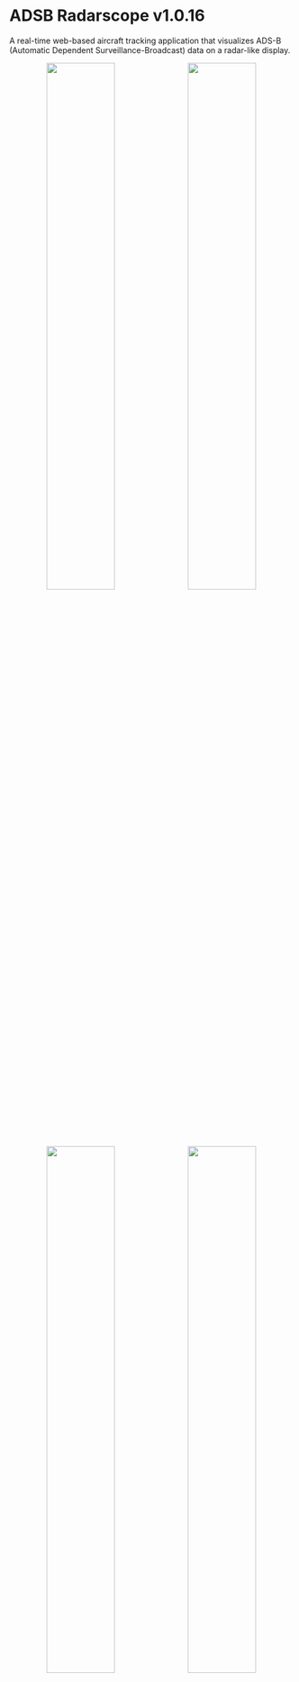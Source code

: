 # ADSB Radarscope v1.0.16

A real-time web-based aircraft tracking application that visualizes ADS-B (Automatic Dependent Surveillance-Broadcast) data on a radar-like display.

<p align="center">
  <img width="49%" src="./assets/dark-scope.webp">
  <img width="49%" src="./assets/light-scope.webp">
</p>
<p align="center">
  <img width="49%" src="./assets/settings.webp">
  <img width="49%" src="./assets/real-time.webp">
</p>

![License](https://img.shields.io/badge/license-GPLv3-blue.svg)
![Version](https://img.shields.io/badge/version-1.0.16-green.svg)

## Features

### Real-Time Aircraft Tracking
- Live aircraft position updates from tar1090, FlightAware PiAware, or compatible data sources
- Rotating radar sweep effect with customizable themes
- Aircraft trails with gradient fading
- Vector prediction showing future positions
- Clickable aircraft for detailed information

### Advanced Visualization
- **60+ Scope Themes**: Classic CRT green, amber, military, aviation-inspired, and more
- **35+ UI Themes**: Dark and light color schemes
- **Airport & Navaid Display**: Shows nearby airports, navigation aids, and runway layouts
- **Emergency Detection**: Visual and audio alerts for emergency squawk codes
- **Customizable Range**: Zoom from 5nm to 500nm

### Data Views
- **Radar Scope**: Traditional radar display with rotating sweep
- **Aircraft Details Panel**: Comprehensive telemetry for selected aircraft

### Performance Optimized
- Canvas-based rendering with hardware acceleration
- Object pooling for memory efficiency
- Dirty region tracking for minimal redraws
- Desktop-first responsive design
- Handles 50+ aircraft simultaneously

## Quick Start

### Prerequisites
- Web browser (Chrome, Firefox, Edge, or Safari)
- ADS-B data source (tar1090, FlightAware PiAware, dump1090, or compatible)
- HTTP server for local hosting

### Installation

#### Option 1: Download Release Archive

1. **Download and Extract**
   ```bash
   # Extract the release archive to your desired location
   unzip adsb-radarscope-v1.0.16.zip
   cd adsb-radarscope
   ```

2. **Configure Your Settings**
   - Open `config.js` in a text editor
   - Update `DEFAULT_HOME_LAT` and `DEFAULT_HOME_LON` with your coordinates
   - Update `DEFAULT_TAR1090_URL` with your data source URL
   - See `CONFIG_EXAMPLE.md` for detailed configuration options

3. **Start a Web Server**

   **Option A: Python**
   ```bash
   python -m http.server 8000
   ```
   This starts a Python HTTP server on port 8000. Python comes pre-installed on most systems.

   **Option B: Node.js**
   ```bash
   npx http-server -p 8000
   ```
   This uses Node.js to start an HTTP server. Requires Node.js to be installed.

   **Option C: PHP**
   ```bash
   php -S localhost:8000
   ```
   This uses PHP's built-in web server. Requires PHP to be installed.

4. **Open in Browser**
   Navigate to `http://localhost:8000`

   **Verification**: You should see the radar scope interface with a rotating sweep. If you see aircraft, your setup is working correctly. If not, see the Troubleshooting section below.

#### Option 2: Clone from GitHub

1. **Clone the Repository**
   ```bash
   git clone https://github.com/dustsignal/adsb-scope.git
   cd adsb-scope
   ```

2. **Configure Your Settings**
   - Open `config.js` in a text editor
   - Update `DEFAULT_HOME_LAT` and `DEFAULT_HOME_LON` with your coordinates
   - Update `DEFAULT_TAR1090_URL` with your data source URL
   - See `CONFIG_EXAMPLE.md` for detailed configuration options

3. **Start a Web Server**
   Choose one of the server options above (Python, Node.js, or PHP)

4. **Open in Browser**
   Navigate to `http://localhost:8000`

## Configuration

### Required Settings

Edit `config.js` and set these values:

```javascript
// Your radar center location
DEFAULT_HOME_LAT: 12.345678,
DEFAULT_HOME_LON: -87.654321,

// Your ADS-B data source
DEFAULT_TAR1090_URL: 'http://192.168.1.100/tar1090/data/aircraft.json',
```

### Data Source Setup

#### tar1090 (Local)
```javascript
DEFAULT_TAR1090_URL: 'http://localhost/tar1090/data/aircraft.json'
```

#### tar1090 (Network)
```javascript
DEFAULT_TAR1090_URL: 'http://192.168.1.100/tar1090/data/aircraft.json'
// Replace 192.168.1.100 with your tar1090 server IP address
```

#### FlightAware PiAware (Local)
```javascript
DEFAULT_TAR1090_URL: 'http://localhost:8080/data/aircraft.json'
// or
DEFAULT_TAR1090_URL: 'http://piaware.local:8080/data/aircraft.json'
```

#### FlightAware PiAware (Network)
```javascript
DEFAULT_TAR1090_URL: 'http://192.168.1.100:8080/data/aircraft.json'
// Replace 192.168.1.100 with your PiAware IP address
// Note: PiAware typically runs on port 8080
```

#### Remote Source (Requires CORS)
```javascript
DEFAULT_TAR1090_URL: 'https://your-server.com/tar1090/data/aircraft.json'
// Note: Remote sources must have CORS headers configured
```

### Optional Settings

See `CONFIG_EXAMPLE.md` for comprehensive configuration documentation including:
- Performance tuning
- Trail customization
- Display settings
- Theme selection
- Range limits
- Alert configuration

## Usage

### Radar Scope View

**Mouse Controls:**
- **Click aircraft**: Select and view details
- **Scroll wheel**: Zoom in/out
- **Click compass rings**: Quick zoom to specific range

**Keyboard Shortcuts:**
- `Space`: Pause/Resume updates
- `+/-`: Zoom in/out
- `R`: Reset view
- `V`: Toggle vectors
- `T`: Toggle trails
- `A`: Toggle airports
- `N`: Toggle navaids
- `W`: Toggle runways
- `D`: Toggle label details
- `?`: Show help

**Toggle Controls:**
- Vectors: Show predicted future positions
- Trails: Display aircraft movement history
- Airports: Show nearby airports
- Navaids: Display navigation aids
- Runways: Show runway layouts
- Details: Extended aircraft labels


### Settings Panel

Access comprehensive settings:
- Home position coordinates
- Data source management
- Performance optimization
- Display customization
- Trail configuration
- Theme selection
- Sound alerts

![Settings Panel](./assets/settings.webp)

## File Structure

```
adsb-radarscope/
├── index.html           # Main application
├── app.js               # Application logic
├── config.js            # Configuration settings
├── styles.css           # Compiled styles
├── README.md            # This file
├── CONFIG_EXAMPLE.md    # Configuration guide
├── INSTALL.txt          # Installation guide
└── LICENSE              # License file
```

## Themes

New Top Bar
![Topbar](./assets/topbar.webp)

### Scope Themes (60+)
- **CRT Classic**: Green, Amber, Arctic Blue
- **Military**: USAF Tactical, Navy Strike, Army Green, RAF Grey
- **Aviation**: Pan Am Blue, TWA Red, Eastern Silver, Braniff Orange
- **Modern**: Cyberpunk, Plasma Burn, Digital Rain, Aurora Borealis
- **Light**: Daylight, CAD, Paper Map, Medical

### UI Themes (35+)
- **Dark**: Default, Slate, Abyss, Forest, Crimson, Royal
- **Light**: Default, Stone, Mint, Sky, Lavender, Paper
- **Specialty**: CRT styles, Arctic, Night Vision, Cyberpunk

## Emergency Codes

The application automatically detects and highlights emergency squawk codes:

- **7500**: Hijacking/Unlawful Interference
- **7600**: Radio Communication Failure
- **7700**: General Emergency

Enable sound alerts in Settings to receive audio notifications.

## Performance Tips

### For Lower-End Systems:
- Reduce `MAX_TRAIL_LENGTH` to 25-30
- Increase `CANVAS_RENDER_THROTTLE_MS` to 32ms
- Reduce `MAX_AIRPORTS_DISPLAY` to 20-30
- Disable runway display
- Use simpler scope themes (Classic Green, Amber)

### For High-End Systems:
- Keep all default settings
- Enable all display options
- Use complex themes
- Increase `MAX_TRAIL_LENGTH` to 100+

## Troubleshooting

### No Aircraft Appearing

1. **Verify Data Source URL**
   - Open `config.js` and check `DEFAULT_TAR1090_URL` is correct
   - For PiAware, ensure you're using port 8080
   - For tar1090, typically no port or port 80

2. **Test Data Source Directly**
   - Open the data URL in your browser (e.g., `http://192.168.1.10:8080/data/aircraft.json`)
   - You should see JSON data with aircraft information
   - If you get an error, the data source is not accessible

3. **Check Browser Console**
   - Press F12 to open developer tools
   - Look for red error messages in the Console tab
   - Common errors: "Failed to fetch", "CORS error", "404 Not Found"

4. **Verify ADS-B Receiver**
   - Ensure your ADS-B receiver is running
   - Check that it's receiving data from aircraft
   - Try accessing the receiver's web interface

### Performance Issues

1. **Reduce Visual Complexity**
   - Lower trail length and display options in Settings
   - Disable airports and runways if not needed
   - Try simpler themes (Classic Green instead of Aurora Borealis)

2. **Adjust Render Settings**
   - In `config.js`, increase `CANVAS_RENDER_THROTTLE_MS` to 32ms
   - Reduce `MAX_TRAIL_LENGTH` to 25-30
   - Increase `UI_UPDATE_INTERVAL_MS` to 1000ms

3. **Browser Optimization**
   - Close other browser tabs
   - Disable unnecessary browser extensions
   - Update to latest browser version
   - Enable hardware acceleration in browser settings

### Settings Not Saving

1. **Check localStorage**
   - Ensure browser allows localStorage (check privacy settings)
   - Try accessing site without private/incognito mode

2. **Clear and Reconfigure**
   - Click "Clear Storage" button in Settings panel
   - Reconfigure your settings
   - Refresh the page to verify persistence

3. **Browser Extensions**
   - Disable privacy extensions temporarily
   - Some extensions block localStorage access

### CORS Errors

If using a remote data source, ensure it sends appropriate CORS headers:
```
Access-Control-Allow-Origin: *
Access-Control-Allow-Methods: GET
```

For PiAware or tar1090 on same network, CORS should not be an issue.

## Browser Compatibility

**Fully Supported:**
- Chrome/Edge 90+
- Firefox 88+
- Safari 14+

**Minimum Requirements:**
- ES6 JavaScript support
- Canvas API
- LocalStorage API
- Fetch API

## Technical Details

### Architecture
- Vanilla JavaScript (no frameworks)
- HTML5 Canvas for rendering
- CSS3 with Tailwind utility classes
- LocalStorage for settings persistence

### Data Format
Compatible with tar1090/dump1090/PiAware JSON format:
```json
{
  "aircraft": [{
    "hex": "a12345",
    "flight": "UAL123",
    "lat": 12.345678,
    "lon": -87.54321,
    "alt_baro": 35000,
    "gs": 450,
    "track": 270,
    "squawk": "1200"
  }]
}
```

### Performance Features
- Object pooling for trail points
- Offscreen canvas caching
- Dirty region tracking
- Debounced updates
- Request pooling
- Memory cleanup cycles

## License

This program is free software: you can redistribute it and/or modify it under the terms of the GNU General Public License as published by the Free Software Foundation, either version 3 of the License, or (at your option) any later version.

This program is distributed in the hope that it will be useful, but WITHOUT ANY WARRANTY; without even the implied warranty of MERCHANTABILITY or FITNESS FOR A PARTICULAR PURPOSE. See the GNU General Public License for more details.

## Support

- **Issues**: Report bugs via GitHub Issues
- **Discussions**: Feature requests and questions via GitHub Discussions
- **Documentation**: See CONFIG_EXAMPLE.md for detailed configuration

## Changelog

### v1.0.16 (Current Release)
- Initial v1 release
- 60+ scope themes and 35+ UI themes
- Real-time aircraft tracking with trails and vectors
- Airport and navaid display with runway layouts
- Emergency detection with visual alerts
- Comprehensive settings panel
- Keyboard shortcuts
- Desktop-optimized responsive design
- Mobile support removed
- Performance optimizations
- LocalStorage settings persistence

---

**Enjoy tracking aircraft!**
